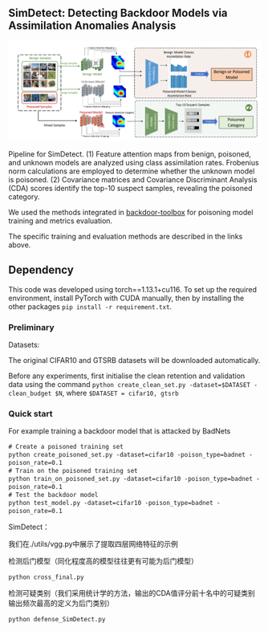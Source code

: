 ## SimDetect: Detecting Backdoor Models via Assimilation Anomalies Analysis

![image-20240920112602314](https://github.com/liminghaoya/SimDetect/blob/main/image/1726803401941.jpg)

Pipeline for SimDetect. (1) Feature attention maps from benign, poisoned, and unknown models are analyzed using class assimilation rates. Frobenius norm calculations are employed to determine whether the unknown model is poisoned. (2) Covariance matrices and Covariance Discriminant Analysis (CDA) scores identify the top-10 suspect samples, revealing the poisoned category.



We used the methods integrated in [backdoor-toolbox](https://github.com/vtu81/backdoor-toolbox) for poisoning model training and metrics evaluation.

The specific training and evaluation methods are described in the links above.

## Dependency

This code was developed using torch==1.13.1+cu116. To set up the required environment, install PyTorch with CUDA manually, then by installing the other packages `pip install -r requirement.txt`.

### Preliminary

Datasets:

The original CIFAR10 and GTSRB datasets will be downloaded automatically.

Before any experiments, first initialise the clean retention and validation data using the command `python create_clean_set.py -dataset=$DATASET -clean_budget $N`, where `$DATASET = cifar10, gtsrb`

### Quick start

For example training a backdoor model that is attacked by BadNets

```
# Create a poisoned training set
python create_poisoned_set.py -dataset=cifar10 -poison_type=badnet -poison_rate=0.1
# Train on the poisoned training set
python train_on_poisoned_set.py -dataset=cifar10 -poison_type=badnet -poison_rate=0.1
# Test the backdoor model
python test_model.py -dataset=cifar10 -poison_type=badnet -poison_rate=0.1
```



SimDetect：

我们在./utils/vgg.py中展示了提取四层网络特征的示例

检测后门模型（同化程度高的模型往往更有可能为后门模型）

```
python cross_final.py
```

检测可疑类别（我们采用统计学的方法，输出的CDA值评分前十名中的可疑类别输出频次最高的定义为后门类别）

```
python defense_SimDetect.py
```

